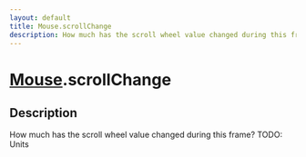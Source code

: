 ```yaml
---
layout: default
title: Mouse.scrollChange
description: How much has the scroll wheel value changed during this frame? TODO. Units
---
```

# [Mouse]({{site.url}}/Pages/Reference/Mouse.html).scrollChange

## Description
How much has the scroll wheel value changed during this frame? TODO: Units

